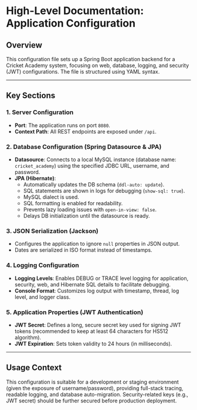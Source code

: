 # High-Level Documentation: Application Configuration

## Overview
This configuration file sets up a Spring Boot application backend for a Cricket Academy system, focusing on web, database, logging, and security (JWT) configurations. The file is structured using YAML syntax.

---

## Key Sections

### 1. Server Configuration
- **Port**: The application runs on port `8080`.
- **Context Path**: All REST endpoints are exposed under `/api`.

### 2. Database Configuration (Spring Datasource & JPA)
- **Datasource**: Connects to a local MySQL instance (database name: `cricket_academy`) using the specified JDBC URL, username, and password.
- **JPA (Hibernate)**:
    - Automatically updates the DB schema (`ddl-auto: update`).
    - SQL statements are shown in logs for debugging (`show-sql: true`).
    - MySQL dialect is used.
    - SQL formatting is enabled for readability.
    - Prevents lazy loading issues with `open-in-view: false`.
    - Delays DB initialization until the datasource is ready.

### 3. JSON Serialization (Jackson)
- Configures the application to ignore `null` properties in JSON output.
- Dates are serialized in ISO format instead of timestamps.

### 4. Logging Configuration
- **Logging Levels**: Enables DEBUG or TRACE level logging for application, security, web, and Hibernate SQL details to facilitate debugging.
- **Console Format**: Customizes log output with timestamp, thread, log level, and logger class.

### 5. Application Properties (JWT Authentication)
- **JWT Secret**: Defines a long, secure secret key used for signing JWT tokens (recommended to keep at least 64 characters for HS512 algorithm).
- **JWT Expiration**: Sets token validity to 24 hours (in milliseconds).

---

## Usage Context
This configuration is suitable for a development or staging environment (given the exposure of username/password), providing full-stack tracing, readable logging, and database auto-migration. Security-related keys (e.g., JWT secret) should be further secured before production deployment.